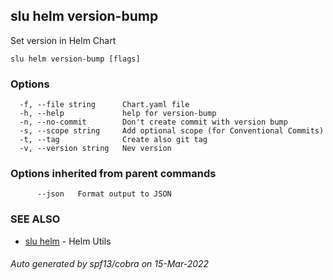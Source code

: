 ## slu helm version-bump

Set version in Helm Chart

```
slu helm version-bump [flags]
```

### Options

```
  -f, --file string      Chart.yaml file
  -h, --help             help for version-bump
  -n, --no-commit        Don't create commit with version bump
  -s, --scope string     Add optional scope (for Conventional Commits)
  -t, --tag              Create also git tag
  -v, --version string   Nev version
```

### Options inherited from parent commands

```
      --json   Format output to JSON
```

### SEE ALSO

* [slu helm](slu_helm.md)	 - Helm Utils

###### Auto generated by spf13/cobra on 15-Mar-2022
